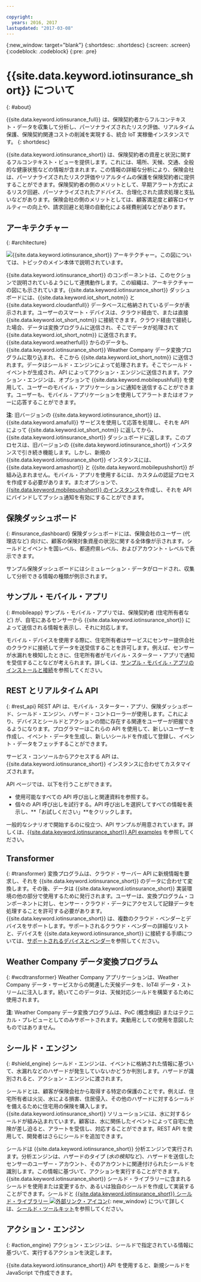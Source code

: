 ```yaml
---

copyright:
  years: 2016, 2017
lastupdated: "2017-03-08"
---
```


<!-- Common attributes used in the template are defined as follows: -->
{:new_window: target="blank"}
{:shortdesc: .shortdesc}
{:screen: .screen}
{:codeblock: .codeblock}
{:pre: .pre}

# {{site.data.keyword.iotinsurance_short}} について
{: #about}

{{site.data.keyword.iotinsurance_full}} は、保険契約者からフルコンテキスト・データを収集して分析し、パーソナライズされたリスク評価、リアルタイム保護、保険契約関連コストの削減を実現する、統合 IoT 実稼働インスタンスです。
{: shortdesc}

{{site.data.keyword.iotinsurance_short}} は、保険契約者の資産と状況に関するフルコンテキスト・ビューを提供します。これには、場所、天候、交通、全般的な健康状態などの情報が含まれます。この情報の詳細な分析により、保険会社は、パーソナライズされたリスク評価やリアルタイムの保護を保険契約者に提供することができます。保険契約者の側のメリットとして、早期アラート方式によるリスク回避、パーソナライズされたアドバイス、合理化された請求処理と支払いなどがあります。保険会社の側のメリットとしては、顧客満足度と顧客ロイヤルティーの向上や、請求回避と処理の自動化による経費削減などがあります。

## アーキテクチャー
{: #architecture}

![{{site.data.keyword.iotinsurance_short}} アーキテクチャー。この図については、トピックのメイン本体で説明されています。](images/IoT4I_architecture.svg "{{site.data.keyword.iotinsurance_short}} アーキテクチャー")

{{site.data.keyword.iotinsurance_short}} のコンポーネントは、このセクションで説明されているようにして連携動作します。この組織は、アーキテクチャーの図にも示されています。{{site.data.keyword.iotinsurance_short}} ダッシュボードには、{{site.data.keyword.iot_short_notm}} と {{site.data.keyword.cloudantfull}} データベースに格納されているデータが表示されます。ユーザーのスマート・デバイスは、クラウド経由で、または直接 {{site.data.keyword.iot_short_notm}} に接続できます。クラウド経由で接続した場合、データは変換プログラムに送信され、そこでデータが処理されて {{site.data.keyword.iot_short_notm}} に送信されます。{{site.data.keyword.weatherfull}} からのデータも、{{site.data.keyword.iotinsurance_short}} Weather Company データ変換プログラムに取り込まれ、そこから {{site.data.keyword.iot_short_notm}} に送信されます。データはシールド・エンジンによって処理されます。そこでシールド・イベントが生成され、API によってアクション・エンジンに送信されます。アクション・エンジンは、オプションで {{site.data.keyword.mobilepushfull}} を使用して、ユーザーのモバイル・アプリケーションに通知を送信することができます。ユーザーも、モバイル・アプリケーションを使用してアラートまたはオファーに応答することができます。

**注**: 旧バージョンの {{site.data.keyword.iotinsurance_short}} は、{{site.data.keyword.amafull}} サービスを使用して応答を処理し、それを API によって {{site.data.keyword.iot_short_notm}} に返してから、{{site.data.keyword.iotinsurance_short}} ダッシュボードに返します。このプロセスは、旧バージョンの {{site.data.keyword.iotinsurance_short}} インスタンスで引き続き機能します。しかし、新規の {{site.data.keyword.iotinsurance_short}} インスタンスには、{{site.data.keyword.amashort}} と {{site.data.keyword.mobilepushshort}} が組み込まれません。モバイル・アプリを使用するには、カスタムの認証プロセスを作成する必要があります。またオプションで、[{{site.data.keyword.mobilepushshort}} のインスタンス](../mobilepush/index.html)を作成し、それを API にバインドしてプッシュ通知を有効にすることができます。

## 保険ダッシュボード
{: #insurance_dashboard}
保険ダッシュボードには、保険会社のユーザー (代理店など) 向けに、顧客の保険対象資産の状況に関する全体像が示されます。シールドとイベントを国レベル、都道府県レベル、およびアカウント・レベルで表示できます。

サンプル保険ダッシュボードにはシミュレーション・データがロードされ、収集して分析できる情報の種類が例示されます。

## サンプル・モバイル・アプリ
{: #mobileapp}
サンプル・モバイル・アプリでは、保険契約者 (住宅所有者など) が、自宅にあるセンサーから {{site.data.keyword.iotinsurance_short}} によって送信される情報を表示し、それに対応します。

モバイル・デバイスを使用する際に、住宅所有者はサービスにセンサー提供会社のクラウドに接続してデータを送受信することを許可します。例えば、センサーが水漏れを検知したときに、住宅所有者がモバイル・スターター・アプリで通知を受信することなどが考えられます。詳しくは、[サンプル・モバイル・アプリのインストールと接続](iotinsurance_mobile_app.html)を参照してください。

## REST とリアルタイム API
{: #rest_api}
REST API は、モバイル・スターター・アプリ、保険ダッシュボード、シールド・エンジン、ハザード・コントローラーが使用します。これにより、デバイスとシールドとアクションの間に存在する関連をユーザーが把握できるようになります。プログラマーはこれらの API を使用して、新しいユーザーを作成し、イベント・データを生成し、新しいシールドを作成して登録し、イベント・データをフェッチすることができます。

サービス・コンソールからアクセスする API は、{{site.data.keyword.iotinsurance_short}} インスタンスに合わせてカスタマイズされます。

API ページでは、以下を行うことができます。  
  - 使用可能なすべての API 呼び出しと関連資料を参照する。
  - 個々の API 呼び出しを試行する。API 呼び出しを選択してすべての情報を表示し、**「お試しください」**をクリックします。

一般的なシナリオで開始するのに役立つ、API サンプルが用意されています。詳しくは、[{{site.data.keyword.iotinsurance_short}} API examples](https://github.com/IBM-Bluemix/iot4i-api-examples-nodejs) を参照してください。


## Transformer
{: #transformer}
変換プログラムは、クラウド・サーバー API に新規情報を要求し、それを {{site.data.keyword.iotinsurance_short}} のデータに合わせて変換します。その後、データは {{site.data.keyword.iotinsurance_short}} 実装環境の他の部分で使用するために発行されます。ユーザーは、変換プログラム・コンポーネントに対し、センサー・クラウド・データにアクセスして記録データを処理することを許可する必要があります。{{site.data.keyword.iotinsurance_short}} は、複数のクラウド・ベンダーとデバイスをサポートします。サポートされるクラウド・ベンダーの詳細なリストと、デバイスを {{site.data.keyword.iotinsurance_short}} に接続する手順については、[サポートされるデバイスとベンダー](iotinsurance_supporteddevices.html)を参照してください。

## Weather Company データ変換プログラム
{: #wcdtransformer}
Weather Company アプリケーションは、Weather Company データ・サービスからの関連した天候データを、IoT4I データ・ストリームに注入します。続いてこのデータは、天候対応シールドを構築するために使用されます。

**注**: Weather Company データ変換プログラムは、PoC (概念検証) またはテクニカル・プレビューとしてのみサポートされます。実動用としての使用を意図したものではありません。

## シールド・エンジン
{: #shield_engine}
シールド・エンジンは、イベントに格納された情報に基づいて、水漏れなどのハザードが発生していないかどうか判別します。ハザードが識別されると、アクション・エンジンに渡されます。

シールドとは、顧客が保険会社から取得する特定の保護のことです。例えば、住宅所有者は火災、水による損害、住居侵入、その他のハザードに対するシールドを備えるために住宅用の保険を購入します。{{site.data.keyword.iotinsurance_short}} ソリューションには、水に対するシールドが組み込まれています。顧客は、水に関係したイベントによって自宅に危険が差し迫ると、アラートを受信し、対応することができます。REST API を使用して、開発者はさらにシールドを追加できます。
  

シールドは {{site.data.keyword.iotinsurance_short}} 分析エンジンで実行されます。分析エンジンは、ハザードのタイプ (*水の検知*など)、ハザードを送信したセンサーのユーザー・アカウント、そのアカウントに関連付けられたシールドを識別します。この情報に基づいて、アクションを実行することができます。{{site.data.keyword.iotinsurance_short}} シールド・ライブラリーに含まれるシールドを使用または変更するか、あるいは独自のシールドを作成して実装することができます。シールドと [{{site.data.keyword.iotinsurance_short}} シールド・ライブラリー ![外部リンク・アイコン](../../icons/launch-glyph.svg)](https://github.com/ibm-watson-iot/ioti-shields){: new_window} について詳しくは、[シールド・ツールキット](iotinsurance_shield_toolkit.html)を参照してください。

## アクション・エンジン
{: #action_engine}
アクション・エンジンは、シールドで指定されている情報に基づいて、実行するアクションを決定します。

{{site.data.keyword.iotinsurance_short}} API を使用すると、新規シールドを JavaScript で作成できます。
